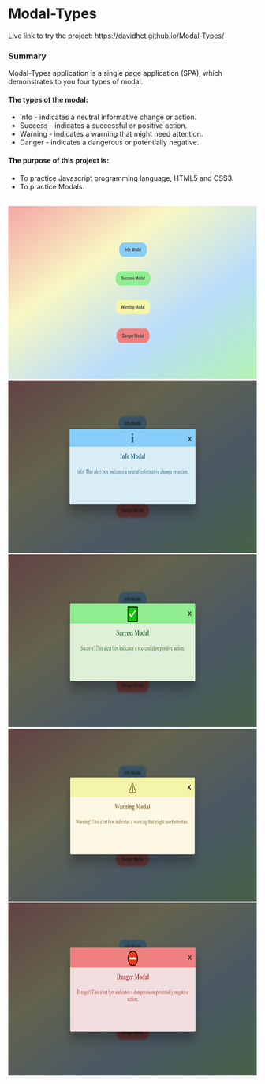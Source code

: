 # Modal-Types

Live link to try the project: https://davidhct.github.io/Modal-Types/

### Summary

Modal-Types application is a single page application (SPA), which demonstrates to you four types of modal.<br>

#### The types of the modal:

- Info - indicates a neutral informative change or action.
- Success - indicates a successful or positive action.
- Warning - indicates a warning that might need attention.
- Danger - indicates a dangerous or potentially negative.

#### The purpose of this project is:

- To practice Javascript programming language, HTML5 and CSS3.
- To practice Modals.<br><br>

<kbd><img src="/demo images/img_1.png" width="630" height="350"></kbd>
<kbd><img src="/demo images/img_2.png" width="630" height="350"></kbd>
<kbd><img src="/demo images/img_3.png" width="630" height="350"></kbd>
<kbd><img src="/demo images/img_4.png" width="630" height="350"></kbd>
<kbd><img src="/demo images/img_5.png" width="630" height="350"></kbd>
